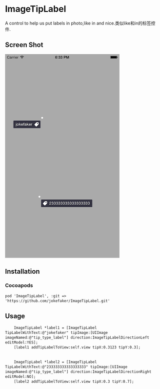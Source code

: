 # ImageTipLabel
A control to help us put labels in photo,like in and nice.类似like和in的标签控件.

## Screen Shot
![Screen Shot](./ScreenShot.png)

## Installation
### Cocoapods
	pod 'ImageTipLabel', :git => 'https://github.com/jokefaker/ImageTipLabel.git'


## Usage

```
    ImageTipLabel *label1 = [ImageTipLabel TipLabelWithText:@"jokefaker" tipImage:[UIImage imageNamed:@"tip_type_label"] direction:ImageTipLabelDirectionLeft editModel:YES];
    [label1 addTipLabelToView:self.view tipX:0.3123 tipY:0.3];
    
    
    ImageTipLabel *label2 = [ImageTipLabel TipLabelWithText:@"233333333333333333" tipImage:[UIImage imageNamed:@"tip_type_label"] direction:ImageTipLabelDirectionRight editModel:NO];
    [label2 addTipLabelToView:self.view tipX:0.3 tipY:0.7];
```



